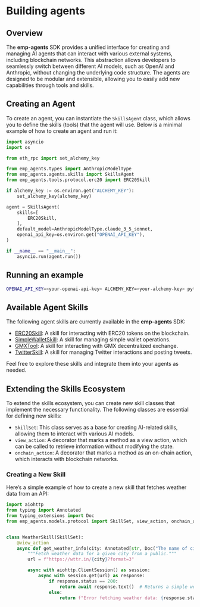 # Building agents

## Overview

The **emp-agents** SDK provides a unified interface for creating and managing AI agents that can interact with various external systems, including blockchain networks. This abstraction allows developers to seamlessly switch between different AI models, such as OpenAI and Anthropic, without changing the underlying code structure. The agents are designed to be modular and extensible, allowing you to easily add new capabilities through tools and skills.

## Creating an Agent

To create an agent, you can instantiate the `SkillsAgent` class, which allows you to define the skills (tools) that the agent will use. Below is a minimal example of how to create an agent and run it:

```python
import asyncio
import os

from eth_rpc import set_alchemy_key

from emp_agents.types import AnthropicModelType
from emp_agents.agents.skills import SkillsAgent
from emp_agents.tools.protocol.erc20 import ERC20Skill

if alchemy_key := os.environ.get("ALCHEMY_KEY"):
    set_alchemy_key(alchemy_key)

agent = SkillsAgent(
    skills=[
        ERC20Skill,
    ],
    default_model=AnthropicModelType.claude_3_5_sonnet,
    openai_api_key=os.environ.get("OPENAI_API_KEY"),
)

if __name__ == "__main__":
    asyncio.run(agent.run())
```

## Running an example

```bash
OPENAI_API_KEY=<your-openai-api-key> ALCHEMY_KEY=<your-alchemy-key> python examples/erc20.py
```
## Available Agent Skills

The following agent skills are currently available in the **emp-agents** SDK:

- [ERC20Skill](../src/emp_agents/tools/protocol/erc20.py): A skill for interacting with ERC20 tokens on the blockchain.
- [SimpleWalletSkill](../src/emp_agents/tools/protocol/wallets.py): A skill for managing simple wallet operations.
- [GMXTool](../src/emp_agents/tools/protocol/gmx.py): A skill for interacting with GMX decentralized exchange.
- [TwitterSkill](../src/emp_agents/tools/twitter/__init__.py): A skill for managing Twitter interactions and posting tweets.


Feel free to explore these skills and integrate them into your agents as needed.


## Extending the Skills Ecosystem

To extend the skills ecosystem, you can create new skill classes that implement the necessary functionality. The following classes are essential for defining new skills:

- `SkillSet`: This class serves as a base for creating AI-related skills, allowing them to interact with various AI models.
- `view_action`: A decorator that marks a method as a view action, which can be called to retrieve information without modifying the state.
- `onchain_action`: A decorator that marks a method as an on-chain action, which interacts with blockchain networks.

### Creating a New Skill

Here’s a simple example of how to create a new skill that fetches weather data from an API:

```python
import aiohttp
from typing import Annotated
from typing_extensions import Doc
from emp_agents.models.protocol import SkillSet, view_action, onchain_action


class WeatherSkill(SkillSet):
    @view_action
    async def get_weather_info(city: Annotated[str, Doc("The name of city in the format of wttr.in")]) -> str:
        """Fetch weather data for a given city from a public."""
        url = f"https://wttr.in/{city}?format=3"

        async with aiohttp.ClientSession() as session:
            async with session.get(url) as response:
                if response.status == 200:
                    return await response.text()  # Returns a simple weather report
                else:
                    return f"Error fetching weather data: {response.status}"
```
